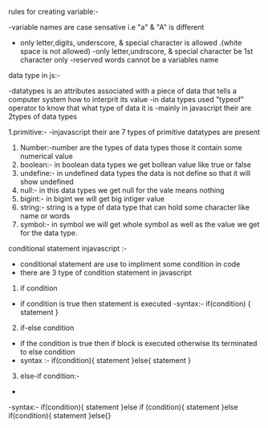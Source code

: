 rules for creating variable:-

-variable names are case sensative i.e "a" & "A" is different
- only letter,digits, underscore, & special character is allowed .(white space is not allowed)
-only letter,undrscore, & special character be 1st character only
-reserved words cannot be a variables name

data type in js:-

-datatypes is an attributes associated with a piece of data that tells a computer system how to interprit its value
-in data types used "typeof" operator to know that what type of data it is
-mainly in javascript their are 2types of data types

1.primitive:-
  -injavascript their are 7 types of primitive datatypes are present
  1. Number:-number are the types of data types those it contain some numerical
  value
  2. boolean:- in boolean data types we get bollean value like true or false
  3. undefine:- in undefined data types the data is not define so that it will show undefined
  4. null:- in this data types we get null for the vale means nothing
  5.  bigint:- in bigint we will get big intiger value 
  6. string:- string is a type of data type that can hold some character like name or words
  7. symbol:- in symbol we will get whole symbol as well as the value we get for the data type.

  conditional statement injavascript :-

  -  conditional statement are use to impliment some condition in code
  - there are 3 type of condition statement in javascript
  1. if condition
   - if condition is true then statement is executed
   -syntax:-
   if(condition) {
    statement
   }
    
  2. if-else condition

  - if the condition is true then if block is executed otherwise its terminated to else condition
  - syntax :-
   if(condition){
    statement
   }else{
    statement
   }

  3. else-if condition:-

  - 

  -syntax:-
  if(condition){
    statement
  }else if (condition){
    statement
  }else if(condition){
    statement
  }else{}




